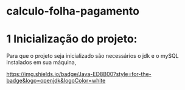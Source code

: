 # calculo-folha-pagamento

# 1 Inicialização do projeto:

Para que o projeto seja inicializado são necessários o jdk e o mySQL instalados em sua máquina, 

https://img.shields.io/badge/Java-ED8B00?style=for-the-badge&logo=openjdk&logoColor=white
